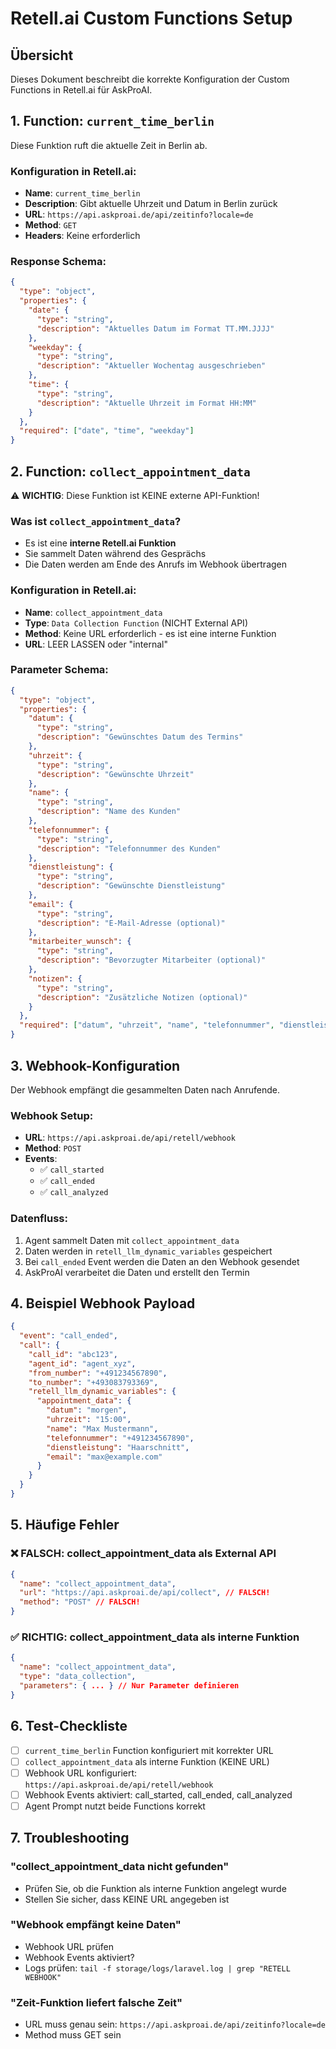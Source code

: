 # Retell.ai Custom Functions Setup

## Übersicht
Dieses Dokument beschreibt die korrekte Konfiguration der Custom Functions in Retell.ai für AskProAI.

## 1. Function: `current_time_berlin`

Diese Funktion ruft die aktuelle Zeit in Berlin ab.

### Konfiguration in Retell.ai:
- **Name**: `current_time_berlin`
- **Description**: Gibt aktuelle Uhrzeit und Datum in Berlin zurück
- **URL**: `https://api.askproai.de/api/zeitinfo?locale=de`
- **Method**: `GET`
- **Headers**: Keine erforderlich

### Response Schema:
```json
{
  "type": "object",
  "properties": {
    "date": {
      "type": "string",
      "description": "Aktuelles Datum im Format TT.MM.JJJJ"
    },
    "weekday": {
      "type": "string", 
      "description": "Aktueller Wochentag ausgeschrieben"
    },
    "time": {
      "type": "string",
      "description": "Aktuelle Uhrzeit im Format HH:MM"
    }
  },
  "required": ["date", "time", "weekday"]
}
```

## 2. Function: `collect_appointment_data`

⚠️ **WICHTIG**: Diese Funktion ist KEINE externe API-Funktion! 

### Was ist `collect_appointment_data`?
- Es ist eine **interne Retell.ai Funktion**
- Sie sammelt Daten während des Gesprächs
- Die Daten werden am Ende des Anrufs im Webhook übertragen

### Konfiguration in Retell.ai:
- **Name**: `collect_appointment_data`
- **Type**: `Data Collection Function` (NICHT External API)
- **Method**: Keine URL erforderlich - es ist eine interne Funktion
- **URL**: LEER LASSEN oder "internal"

### Parameter Schema:
```json
{
  "type": "object",
  "properties": {
    "datum": {
      "type": "string",
      "description": "Gewünschtes Datum des Termins"
    },
    "uhrzeit": {
      "type": "string",
      "description": "Gewünschte Uhrzeit"
    },
    "name": {
      "type": "string",
      "description": "Name des Kunden"
    },
    "telefonnummer": {
      "type": "string",
      "description": "Telefonnummer des Kunden"
    },
    "dienstleistung": {
      "type": "string",
      "description": "Gewünschte Dienstleistung"
    },
    "email": {
      "type": "string",
      "description": "E-Mail-Adresse (optional)"
    },
    "mitarbeiter_wunsch": {
      "type": "string",
      "description": "Bevorzugter Mitarbeiter (optional)"
    },
    "notizen": {
      "type": "string",
      "description": "Zusätzliche Notizen (optional)"
    }
  },
  "required": ["datum", "uhrzeit", "name", "telefonnummer", "dienstleistung"]
}
```

## 3. Webhook-Konfiguration

Der Webhook empfängt die gesammelten Daten nach Anrufende.

### Webhook Setup:
- **URL**: `https://api.askproai.de/api/retell/webhook`
- **Method**: `POST`
- **Events**: 
  - ✅ `call_started`
  - ✅ `call_ended`
  - ✅ `call_analyzed`

### Datenfluss:
1. Agent sammelt Daten mit `collect_appointment_data`
2. Daten werden in `retell_llm_dynamic_variables` gespeichert
3. Bei `call_ended` Event werden die Daten an den Webhook gesendet
4. AskProAI verarbeitet die Daten und erstellt den Termin

## 4. Beispiel Webhook Payload

```json
{
  "event": "call_ended",
  "call": {
    "call_id": "abc123",
    "agent_id": "agent_xyz",
    "from_number": "+491234567890",
    "to_number": "+493083793369",
    "retell_llm_dynamic_variables": {
      "appointment_data": {
        "datum": "morgen",
        "uhrzeit": "15:00",
        "name": "Max Mustermann",
        "telefonnummer": "+491234567890",
        "dienstleistung": "Haarschnitt",
        "email": "max@example.com"
      }
    }
  }
}
```

## 5. Häufige Fehler

### ❌ FALSCH: collect_appointment_data als External API
```json
{
  "name": "collect_appointment_data",
  "url": "https://api.askproai.de/api/collect", // FALSCH!
  "method": "POST" // FALSCH!
}
```

### ✅ RICHTIG: collect_appointment_data als interne Funktion
```json
{
  "name": "collect_appointment_data",
  "type": "data_collection",
  "parameters": { ... } // Nur Parameter definieren
}
```

## 6. Test-Checkliste

- [ ] `current_time_berlin` Function konfiguriert mit korrekter URL
- [ ] `collect_appointment_data` als interne Funktion (KEINE URL)
- [ ] Webhook URL konfiguriert: `https://api.askproai.de/api/retell/webhook`
- [ ] Webhook Events aktiviert: call_started, call_ended, call_analyzed
- [ ] Agent Prompt nutzt beide Functions korrekt

## 7. Troubleshooting

### "collect_appointment_data nicht gefunden"
- Prüfen Sie, ob die Funktion als interne Funktion angelegt wurde
- Stellen Sie sicher, dass KEINE URL angegeben ist

### "Webhook empfängt keine Daten"
- Webhook URL prüfen
- Webhook Events aktiviert?
- Logs prüfen: `tail -f storage/logs/laravel.log | grep "RETELL WEBHOOK"`

### "Zeit-Funktion liefert falsche Zeit"
- URL muss genau sein: `https://api.askproai.de/api/zeitinfo?locale=de`
- Method muss GET sein